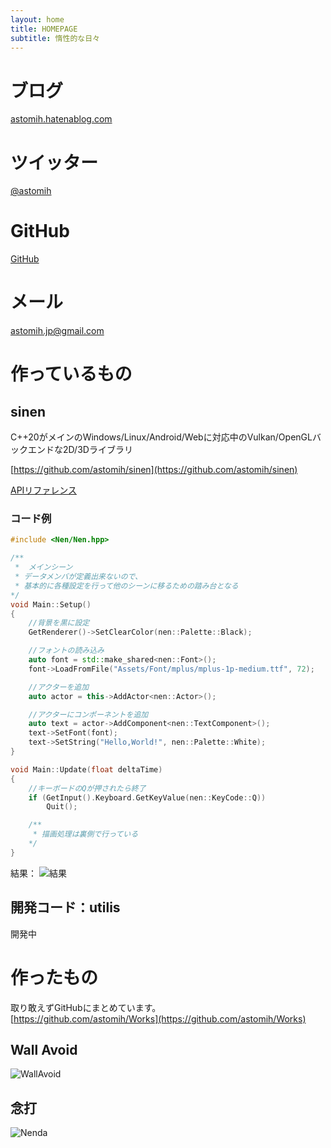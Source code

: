 ```yaml
---
layout: home
title: HOMEPAGE
subtitle: 惰性的な日々
---
```


# ブログ
[astomih.hatenablog.com](https://astomih.hatenablog.com/)  
# ツイッター
[@astomih](https://twitter.com/Astomih)  
# GitHub
[GitHub](https://github.com/Astomih)  
# メール
astomih.jp@gmail.com


# 作っているもの
## sinen
C++20がメインのWindows/Linux/Android/Webに対応中のVulkan/OpenGLバックエンドな2D/3Dライブラリ
 
[https://github.com/astomih/sinen](https://github.com/astomih/sinen)  
  
[APIリファレンス](https://astomih.github.io/sinen)  
  
### コード例
``` c++
#include <Nen/Nen.hpp>

/**
 *  メインシーン
 * データメンバが定義出来ないので、
 * 基本的に各種設定を行って他のシーンに移るための踏み台となる
*/
void Main::Setup()
{
    //背景を黒に設定
    GetRenderer()->SetClearColor(nen::Palette::Black);

    //フォントの読み込み
    auto font = std::make_shared<nen::Font>();
    font->LoadFromFile("Assets/Font/mplus/mplus-1p-medium.ttf", 72);

    //アクターを追加
    auto actor = this->AddActor<nen::Actor>();

    //アクターにコンポーネントを追加
    auto text = actor->AddComponent<nen::TextComponent>();
    text->SetFont(font);
    text->SetString("Hello,World!", nen::Palette::White);
}

void Main::Update(float deltaTime)
{
    //キーボードのQが押されたら終了
    if (GetInput().Keyboard.GetKeyValue(nen::KeyCode::Q))
        Quit();

    /**
     * 描画処理は裏側で行っている
    */
}
```
結果：
![結果]({{site.baseurl}}/assets/img/result.png)

## 開発コード：utilis
開発中

# 作ったもの
取り敢えずGitHubにまとめています。  
[https://github.com/astomih/Works](https://github.com/astomih/Works)  

## Wall Avoid
![WallAvoid]({{site.baseurl}}/assets/img/wall_avoid.png)

## 念打
![Nenda]({{site.baseurl}}/assets/img/Nenda.png)